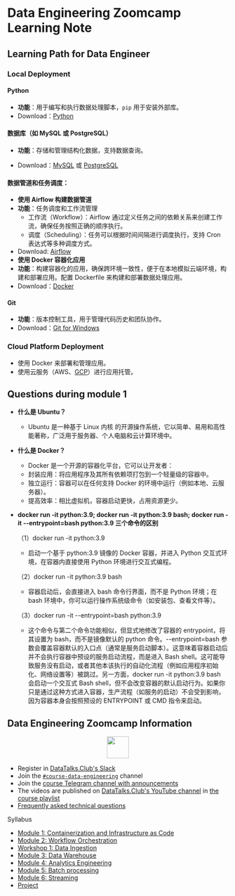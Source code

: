 # Data Engineering Zoomcamp Learning Note

## Learning Path for Data Engineer

### Local Deployment

#### **Python**
- **功能**：用于编写和执行数据处理脚本，`pip` 用于安装外部库。
- Download：[Python](https://www.python.org/downloads/)
#### **数据库（如 MySQL 或 PostgreSQL）**
- **功能**：存储和管理结构化数据，支持数据查询。

- Download：[MySQL](https://www.mysql.com/downloads/) 或 [PostgreSQL](https://www.postgresql.org/download/)

#### **数据管道和任务调度：**
- **使用 Airflow 构建数据管道**
- **功能**：任务调度和工作流管理
  - 工作流（Workflow）：Airflow 通过定义任务之间的依赖关系来创建工作流，确保任务按照正确的顺序执行。
  - 调度（Scheduling）：任务可以根据时间间隔进行调度执行，支持 Cron 表达式等多种调度方式。
- Download: [Airflow](https://airflow.apache.org/docs/apache-airflow/stable/index.html)
- **使用 Docker 容器化应用**
- **功能**：构建容器化的应用，确保跨环境一致性，便于在本地模拟云端环境，构建和部署应用。配置 Dockerfile 来构建和部署数据处理应用。
- Download：[Docker](https://www.docker.com/get-started)

#### **Git**
- **功能**：版本控制工具，用于管理代码历史和团队协作。
- Download：[Git for Windows](https://git-scm.com/downloads)

### Cloud Platform Deployment
- 使用 Docker 来部署和管理应用。
- 使用云服务（AWS、[GCP](https://console.cloud.google.com/)）进行应用托管。

## Questions during module 1
- **什么是 Ubuntu？**
  - Ubuntu 是一种基于 Linux 内核 的开源操作系统，它以简单、易用和高性能著称，广泛用于服务器、个人电脑和云计算环境中。

- **什么是 Docker？**

  - Docker 是一个开源的容器化平台，它可以让开发者：
  - 封装应用：将应用程序及其所有依赖项打包到一个轻量级的容器中。
  - 独立运行：容器可以在任何支持 Docker 的环境中运行（例如本地、云服务器）。
  - 提高效率：相比虚拟机，容器启动更快，占用资源更少。

- **docker run -it python:3.9; docker run -it python:3.9 bash; docker run -it --entrypoint=bash python:3.9 三个命令的区别**

  （1）docker run -it python:3.9
  - 启动一个基于 python:3.9 镜像的 Docker 容器，并进入 Python 交互式环境，在容器内直接使用 Python 环境进行交互式编程。
  
  （2）docker run -it python:3.9 bash
  - 容器启动后，会直接进入 bash 命令行界面，而不是 Python 环境；在 bash 环境中，你可以运行操作系统级命令（如安装包、查看文件等）。
  
  （3）docker run -it --entrypoint=bash python:3.9
  - 这个命令与第二个命令功能相似，但显式地修改了容器的 entrypoint，将其设置为 bash，而不是镜像默认的 python 命令。--entrypoint=bash 参数会覆盖容器默认的入口点（通常是服务启动脚本）。这意味着容器启动后并不会执行容器中预设的服务启动流程，而是进入 Bash shell。这可能导致服务没有启动，或者其他本该执行的自动化流程（例如应用程序初始化、网络设置等）被跳过。另一方面，docker run -it python:3.9 bash 会启动一个交互式 Bash shell，但不会改变容器的默认启动行为。如果你只是通过这种方式进入容器，生产流程（如服务的启动）不会受到影响，因为容器本身会按照预设的 ENTRYPOINT 或 CMD 指令来启动。





## Data Engineering Zoomcamp Information


<p align="center">
  <a href="https://airtable.com/shr6oVXeQvSI5HuWD"><img src="https://user-images.githubusercontent.com/875246/185755203-17945fd1-6b64-46f2-8377-1011dcb1a444.png" height="50" /></a>
</p>

- Register in [DataTalks.Club's Slack](https://datatalks.club/slack.html)
- Join the [`#course-data-engineering`](https://app.slack.com/client/T01ATQK62F8/C01FABYF2RG) channel
- Join the [course Telegram channel with announcements](https://t.me/dezoomcamp)
- The videos are published on [DataTalks.Club's YouTube channel](https://www.youtube.com/c/DataTalksClub) in [the course playlist](https://www.youtube.com/playlist?list=PL3MmuxUbc_hJed7dXYoJw8DoCuVHhGEQb)
- [Frequently asked technical questions](https://docs.google.com/document/d/19bnYs80DwuUimHM65UV3sylsCn2j1vziPOwzBwQrebw/edit?usp=sharing)

Syllabus

* [Module 1: Containerization and Infrastructure as Code](#module-1-containerization-and-infrastructure-as-code)
* [Module 2: Workflow Orchestration](#module-2-workflow-orchestration)
* [Workshop 1: Data Ingestion](#workshop-1-data-ingestion)
* [Module 3: Data Warehouse](#module-3-data-warehouse)
* [Module 4: Analytics Engineering](#module-4-analytics-engineering)
* [Module 5: Batch processing](#module-5-batch-processing)
* [Module 6: Streaming](#module-6-streaming)
* [Project](#project)
